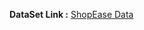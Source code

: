 **DataSet Link :** [ShopEase Data](https://drive.google.com/drive/folders/1TGEc66YKbD443nslRi1bWgVd238gJCnb) 
